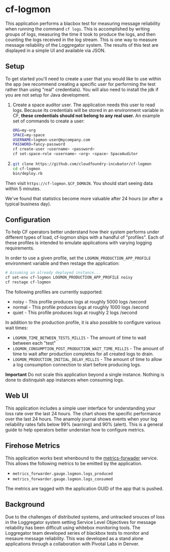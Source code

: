 # cf-logmon

This application performs a blacbox test for measuring message reliability when
running the command `cf logs`. This is accomplished by writing groups of logs,
measuring the time it took to produce the logs, and then counting the logs received
in the log stream. This is one way to measure message reliability of the Loggregator system.
The results of this test are displayed in a simple UI and available via JSON.


## Setup
To get started you'll need to create a user that you would like to use within the app
(we recommend creating a specific user for performing the test rather than using "real" credentials).
You will also need to install the jdk if you are not setup for Java development.

1. Create a space auditor user.
   The application needs this user to read logs.
   Because its credentials will be stored in an environment variable in CF, 
   **these credentials should not belong to any real user.**
   An example set of commands to create a user:
   ```bash
   ORG=my-org
   SPACE=my-space
   USERNAME=logmon-user@mycompany.com
   PASSWORD=fancy-password
   cf create-user <username> <password>
   cf set-space-role <username> <org> <space> SpaceAuditor
   ```

1.  ```bash
    git clone https://github.com/cloudfoundry-incubator/cf-logmon
    cd cf-logmon
    bin/deploy.rb
    ```

Then visit `https://cf-logmon.$CF_DOMAIN`.
You should start seeing data within 5 minutes.

We've found that statistics become more valuable after 24 hours (or after a typical business day).

## Configuration

To help CF operators better understand how their system performs under different types of load,
    cf-logmon ships with a handful of "profiles".
Each of these profiles is intended to emulate applications with varying logging requirements.

In order to use a given profile, set the `LOGMON_PRODUCTION_APP_PROFILE` environment variable and then restage the application:

```bash
# Assuming an already deployed instance...
cf set-env cf-logmon LOGMON_PRODUCTION_APP_PROFILE noisy
cf restage cf-logmon
```

The following profiles are currently supported:

* noisy - This profile produces logs at roughly 5000 logs /second
* normal - This profile produces logs at roughly 1000 logs /second
* quiet - This profile produces logs at roughly 2 logs /second

In addition to the production profile, it is also possible to configure various wait times:

* `LOGMON_TIME_BETWEEN_TESTS_MILLIS` -
  The amount of time to wait between each "test"
* `LOGMON_CONSUMPTION_POST_PRODUCTION_WAIT_TIME_MILLIS` -
  The amount of time to wait after production completes for all created logs to drain.
* `LOGMON_PRODUCTION_INITIAL_DELAY_MILLIS` -
  The amount of time to allow a log consumption connection to start before producing logs.

**Important** Do not scale this application beyond a single instance. Nothing is 
done to distinquish app instances when consuming logs. 

## Web UI
This application includes a simple user interface for understanding your loss
rate over the last 24 hours. The chart shoes the specific performance over the
last 24 hours. The anamoly journal shows events when your log reliability
rates falls below 99% (warning) and 90% (alert). This is a general guide to
help operators better understan how to configure metrics.

## Firehose Metrics
This application works best whenbound to the 
[metrics-forwader](https://network.pivotal.io/products/p-metrics-forwarder) service. 
This allows the following metrics to be emitted by the application.

* `metrics_forwarder.gauge.logmon.logs_produced`
* `metrics_forwarder.gauge.logmon.logs_consumed`

The metrics are tagged with the application GUID of the app that is pushed. 

## Background

Due to the challenges of distributed systems, and untracked srouces of loss in
the Loggregator system setting Service Level Objectives for message
reliability has been difficult using whitebox monitoring tools. The
Loggregator team developed series of blackbox tests to monitor and mesaure
message reliability. This was developed as a stand alone applications through
a collaboration with Pivotal Labs in Denver.
